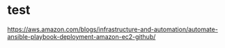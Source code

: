 # test
https://aws.amazon.com/blogs/infrastructure-and-automation/automate-ansible-playbook-deployment-amazon-ec2-github/
